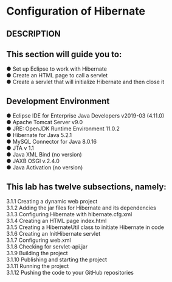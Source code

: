 # Configuration of Hibernate
## DESCRIPTION

## This section will guide you to:

● Set up Eclipse to work with Hibernate\
● Create an HTML page to call a servlet\
● Create a servlet that will initialize Hibernate and then close it

 

## Development Environment

● Eclipse IDE for Enterprise Java Developers v2019-03 (4.11.0)\
● Apache Tomcat Server v9.0\
● JRE: OpenJDK Runtime Environment 11.0.2\
● Hibernate for Java 5.2.1\
● MySQL Connector for Java 8.0.16\
● JTA  v 1.1\
● Java XML Bind (no version)\
● JAXB OSGI v.2.4.0\
● Java Activation (no version)

 

## This lab has twelve subsections, namely:

3.1.1 Creating a dynamic web project\
3.1.2 Adding the jar files for Hibernate and its dependencies\
3.1.3 Configuring Hibernate with hibernate.cfg.xml\
3.1.4 Creating an HTML page index.html\
3.1.5 Creating a HibernateUtil class to initiate Hibernate in code\
3.1.6 Creating an InitHibernate servlet\
3.1.7 Configuring web.xml\
3.1.8 Checking for servlet-api.jar\
3.1.9 Building the project\
3.1.10 Publishing and starting the project\
3.1.11 Running the project\
3.1.12 Pushing the code to your GitHub repositories
